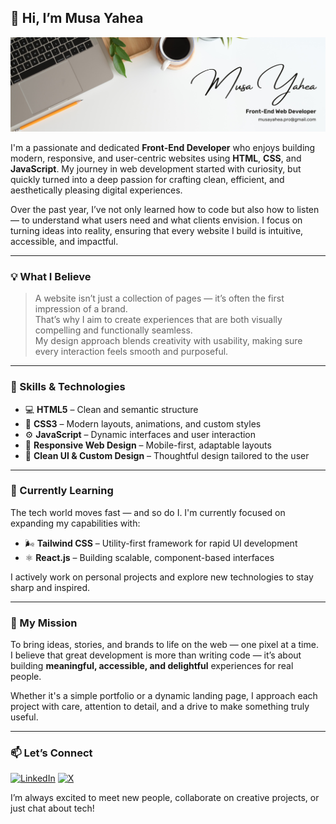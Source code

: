 ## 👋 Hi, I’m Musa Yahea

![Banner](https://github.com/MUSAYAHEA-PRO/MUSAYAHEA-PRO/blob/main/Asset/Musa%20Yahea%20Musa%20yahea%20musa%20yahea%20Musa%20Yahea%20Banner.jpg)

I'm a passionate and dedicated **Front-End Developer** who enjoys building modern, responsive, and user-centric websites using **HTML**, **CSS**, and **JavaScript**. My journey in web development started with curiosity, but quickly turned into a deep passion for crafting clean, efficient, and aesthetically pleasing digital experiences.

Over the past year, I’ve not only learned how to code but also how to listen — to understand what users need and what clients envision. I focus on turning ideas into reality, ensuring that every website I build is intuitive, accessible, and impactful.

---

### 💡 What I Believe

> A website isn’t just a collection of pages — it’s often the first impression of a brand.  
> That’s why I aim to create experiences that are both visually compelling and functionally seamless.  
> My design approach blends creativity with usability, making sure every interaction feels smooth and purposeful.

---

### 🔧 Skills & Technologies

- 💻 **HTML5** – Clean and semantic structure  
- 🎨 **CSS3** – Modern layouts, animations, and custom styles  
- ⚙️ **JavaScript** – Dynamic interfaces and user interaction  
- 📱 **Responsive Web Design** – Mobile-first, adaptable layouts  
- 🧩 **Clean UI & Custom Design** – Thoughtful design tailored to the user  

---

### 🚀 Currently Learning

The tech world moves fast — and so do I. I'm currently focused on expanding my capabilities with:
- 🌬️ **Tailwind CSS** – Utility-first framework for rapid UI development  
- ⚛️ **React.js** – Building scalable, component-based interfaces  

I actively work on personal projects and explore new technologies to stay sharp and inspired.

---

### 🎯 My Mission

To bring ideas, stories, and brands to life on the web — one pixel at a time.  
I believe that great development is more than writing code — it’s about building **meaningful, accessible, and delightful** experiences for real people.  

Whether it's a simple portfolio or a dynamic landing page, I approach each project with care, attention to detail, and a drive to make something truly useful.

---

### 📫 Let’s Connect

[![LinkedIn](https://img.shields.io/badge/LinkedIn-%230077B5?style=for-the-badge&logo=linkedin&logoColor=white)](https://www.linkedin.com/in/musayahea/)
[![X](https://img.shields.io/badge/X(Twitter)-000000?style=for-the-badge&logo=twitter&logoColor=white)](https://x.com/Musayahea)

I’m always excited to meet new people, collaborate on creative projects, or just chat about tech!
